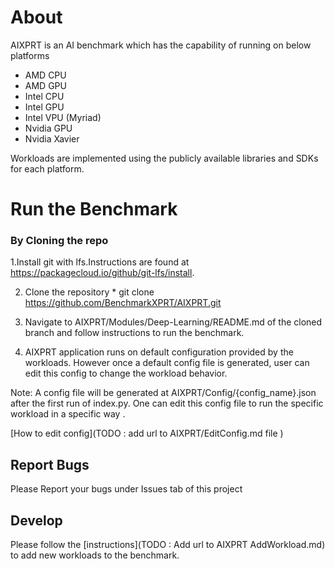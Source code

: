 # About

AIXPRT is an AI benchmark which has the capability of running on below platforms  
* AMD CPU
* AMD GPU
* Intel CPU
* Intel GPU
* Intel VPU (Myriad)
* Nvidia GPU
* Nvidia Xavier

Workloads are implemented using the publicly available libraries and SDKs for each platform.

# Run the Benchmark

### By Cloning the repo 
   1.Install git with lfs.Instructions are found at https://packagecloud.io/github/git-lfs/install.

   2. Clone the repository 
    * git clone https://github.com/BenchmarkXPRT/AIXPRT.git

   3. Navigate to AIXPRT/Modules/Deep-Learning/README.md of the cloned branch and follow instructions to run the benchmark.

   4. AIXPRT application runs on default configuration provided by the workloads. However once a default config file is generated, user        can edit this config to change the workload behavior.

Note: A config file will be generated at AIXPRT/Config/{config_name}.json after the first run of index.py. One can edit this config file to run the specific workload in a specific way .

[How to edit config](TODO : add url to AIXPRT/EditConfig.md file )

## Report Bugs
Please Report your bugs under Issues tab of this project

## Develop
Please follow the [instructions](TODO : Add url to AIXPRT AddWorkload.md) to add new workloads to the benchmark.
